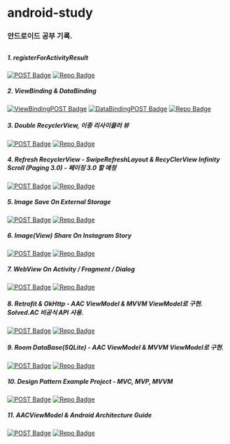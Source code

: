 # android-study
### 안드로이드 공부 기록.
##

##### 1. registerForActivityResult 
[![POST Badge](https://img.shields.io/badge/POST-000000?plastic&logoColor=white)](https://kimyunseok.tistory.com/39) 
[![Repo Badge](https://img.shields.io/badge/Git-000999?plastic&logoColor=white)](https://github.com/kimyunseok/android-study/tree/main/registerForActivityResult_example/)

##### 2. ViewBinding & DataBinding 
[![ViewBindingPOST Badge](https://img.shields.io/badge/POST-000000?plastic&logoColor=white)](https://kimyunseok.tistory.com/117) 
[![DataBindingPOST Badge](https://img.shields.io/badge/POST-000000?plastic&logoColor=white)](https://kimyunseok.tistory.com/128) 
[![Repo Badge](https://img.shields.io/badge/Git-000999?plastic&logoColor=white)](https://github.com/kimyunseok/android-study/tree/main/ViewBindingDataBindingExample/)

##### 3. Double RecyclerView, 이중 리사이클러 뷰
[![POST Badge](https://img.shields.io/badge/POST-000000?plastic&logoColor=white)](https://kimyunseok.tistory.com/130) 
[![Repo Badge](https://img.shields.io/badge/Git-000999?plastic&logoColor=white)](https://github.com/kimyunseok/android-study/tree/main/DoubleRecyclerViewUsingDataBindingExampleProject/)

##### 4. Refresh RecyclerView - SwipeRefreshLayout & RecyClerView Infinity Scroll (Paging 3.0) - 페이징 3.0 할 예정
[![POST Badge](https://img.shields.io/badge/POST-000000?plastic&logoColor=white)](https://kimyunseok.tistory.com/133) 
[![Repo Badge](https://img.shields.io/badge/Git-000999?plastic&logoColor=white)](https://github.com/kimyunseok/android-study/tree/main/RecyclerViewRefreshAndInfinityScrollExample)

##### 5. Image Save On External Storage
[![POST Badge](https://img.shields.io/badge/POST-000000?plastic&logoColor=white)](https://kimyunseok.tistory.com/137) 
[![Repo Badge](https://img.shields.io/badge/Git-000999?plastic&logoColor=white)](https://github.com/kimyunseok/android-study/tree/main/ImageSaveExampleProject/)

##### 6. Image(View) Share On Instagram Story
[![POST Badge](https://img.shields.io/badge/POST-000000?plastic&logoColor=white)](https://kimyunseok.tistory.com/139) 
[![Repo Badge](https://img.shields.io/badge/Git-000999?plastic&logoColor=white)](https://github.com/kimyunseok/android-study/tree/main/InstagramShareExampleProject)

##### 7. WebView On Activity / Fragment / Dialog
[![POST Badge](https://img.shields.io/badge/POST-000000?plastic&logoColor=white)](https://kimyunseok.tistory.com/141) 
[![Repo Badge](https://img.shields.io/badge/Git-000999?plastic&logoColor=white)](https://github.com/kimyunseok/android-study/tree/main/WebViewExampleProject)

##### 8. Retrofit & OkHttp - AAC ViewModel & MVVM ViewModel로 구현. Solved.AC 비공식 API 사용.
[![POST Badge](https://img.shields.io/badge/POST-000000?plastic&logoColor=white)](https://kimyunseok.tistory.com/147)
[![Repo Badge](https://img.shields.io/badge/Git-000999?plastic&logoColor=white)](https://github.com/kimyunseok/android-study/tree/main/RetrofitAndOkHttpExampleProject)

##### 9. Room DataBase(SQLite) - AAC ViewModel & MVVM ViewModel로 구현.
[![POST Badge](https://img.shields.io/badge/POST-000000?plastic&logoColor=white)](https://kimyunseok.tistory.com/148)
[![Repo Badge](https://img.shields.io/badge/Git-000999?plastic&logoColor=white)](https://github.com/kimyunseok/android-study/tree/main/RoomDBExampleProject)

##### 10. Design Pattern Example Project - MVC, MVP, MVVM
[![POST Badge](https://img.shields.io/badge/POST-000000?plastic&logoColor=white)](https://kimyunseok.tistory.com/150)
[![Repo Badge](https://img.shields.io/badge/Git-000999?plastic&logoColor=white)](https://github.com/kimyunseok/android-study/tree/main/DesignPatternExampleProject)

##### 11. AACViewModel & Android Architecture Guide
[![POST Badge](https://img.shields.io/badge/POST-000000?plastic&logoColor=white)](https://kimyunseok.tistory.com/152)
[![Repo Badge](https://img.shields.io/badge/Git-000999?plastic&logoColor=white)](https://github.com/kimyunseok/android-study/tree/main/AACViewModelAndRecommandedArchitectureExampleProject)

